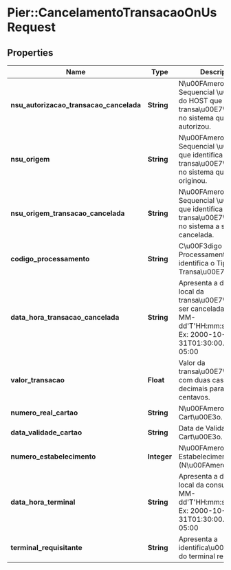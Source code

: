# Pier::CancelamentoTransacaoOnUsRequest

## Properties
Name | Type | Description | Notes
------------ | ------------- | ------------- | -------------
**nsu_autorizacao_transacao_cancelada** | **String** | N\u00FAmero Sequencial \u00DAnico do HOST que identifica a transa\u00E7\u00E3o no sistema que autorizou. | 
**nsu_origem** | **String** | N\u00FAmero Sequencial \u00DAnico que identifica a transa\u00E7\u00E3o no sistema que a originou. | 
**nsu_origem_transacao_cancelada** | **String** | N\u00FAmero Sequencial \u00DAnico que identifica a transa\u00E7\u00E3o no sistema a ser cancelada. | 
**codigo_processamento** | **String** | C\u00F3digo de Processamento que identifica o Tipo da Transa\u00E7\u00E3o. | 
**data_hora_transacao_cancelada** | **String** | Apresenta a data e hora local da transa\u00E7\u00E3o a ser cancelada yyyy-MM-dd&#39;T&#39;HH:mm:ss.SSSZ. Ex: 2000-10-31T01:30:00.000-05:00 | 
**valor_transacao** | **Float** | Valor da transa\u00E7\u00E3o com duas casas decimais para os centavos. | 
**numero_real_cartao** | **String** | N\u00FAmero Real do Cart\u00E3o. | 
**data_validade_cartao** | **String** | Data de Validade do Cart\u00E3o. Ex: AAMM | 
**numero_estabelecimento** | **Integer** | N\u00FAmero do Estabelecimento (N\u00FAmero+DV). | 
**data_hora_terminal** | **String** | Apresenta a data e hora local da consulta yyyy-MM-dd&#39;T&#39;HH:mm:ss.SSSZ. Ex: 2000-10-31T01:30:00.000-05:00 | 
**terminal_requisitante** | **String** | Apresenta a identifica\u00E7\u00E3o do terminal requisitante | 


